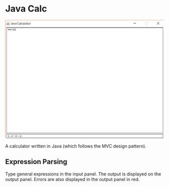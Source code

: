 # Java Calc

![JavaCalc Screenshot 1](/resources/screenshot_1.png)

A calculator written in Java (which follows the MVC design pattern).

## Expression Parsing

Type general expressions in the input panel. The output is displayed on the output panel. Errors are also displayed in the output panel in red.
